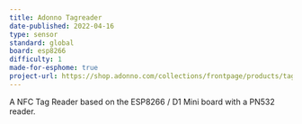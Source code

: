 ```yaml
---
title: Adonno Tagreader
date-published: 2022-04-16
type: sensor
standard: global
board: esp8266
difficulty: 1
made-for-esphome: true
project-url: https://shop.adonno.com/collections/frontpage/products/tag-reader-sandwitch-version
---
```


A NFC Tag Reader based on the ESP8266 / D1 Mini board with a PN532 reader.